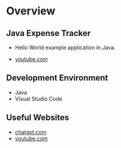 # Overview

## Java Expense Tracker

- Hello World example application in Java.

- [youtube.com](https://youtu.be/tZ6NXQJc7Ak)

## Development Environment

- Java
- Visual Studio Code

## Useful Websites

- [chatgpt.com](https://chatgpt.com/)
- [youtube.com](https://www.youtube.com/)
